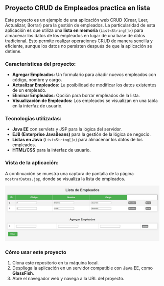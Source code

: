## Proyecto CRUD de Empleados practica en lista

Este proyecto es un ejemplo de una aplicación web CRUD (Crear, Leer, Actualizar, Borrar) para la gestión de empleados. La particularidad de esta aplicación es que utiliza una **lista en memoria** (`List<String[]>`) para almacenar los datos de los empleados en lugar de una base de datos tradicional. Esto permite realizar operaciones CRUD de manera sencilla y eficiente, aunque los datos no persisten después de que la aplicación se detiene.

### Características del proyecto:

- **Agregar Empleados:** Un formulario para añadir nuevos empleados con código, nombre y cargo.
- **Actualizar Empleados:** La posibilidad de modificar los datos existentes de un empleado.
- **Eliminar Empleados:** Opción para borrar empleados de la lista.
- **Visualización de Empleados:** Los empleados se visualizan en una tabla en la interfaz de usuario.
  
### Tecnologías utilizadas:

- **Java EE** con servlets y JSP para la lógica del servidor.
- **EJB (Enterprise JavaBeans)** para la gestión de la lógica de negocio.
- **Listas en Java** (`List<String[]>`) para almacenar los datos de los empleados.
- **HTML/CSS** para la interfaz de usuario.

### Vista de la aplicación:

A continuación se muestra una captura de pantalla de la página `mostrarDatos.jsp`, donde se visualiza la lista de empleados.

![Captura de pantalla de mostrarDatos.jsp](img/Captura.JPG)

### Cómo usar este proyecto

1. Clona este repositorio en tu máquina local.
2. Despliega la aplicación en un servidor compatible con Java EE, como **GlassFish**.
3. Abre el navegador web y navega a la URL del proyecto.
